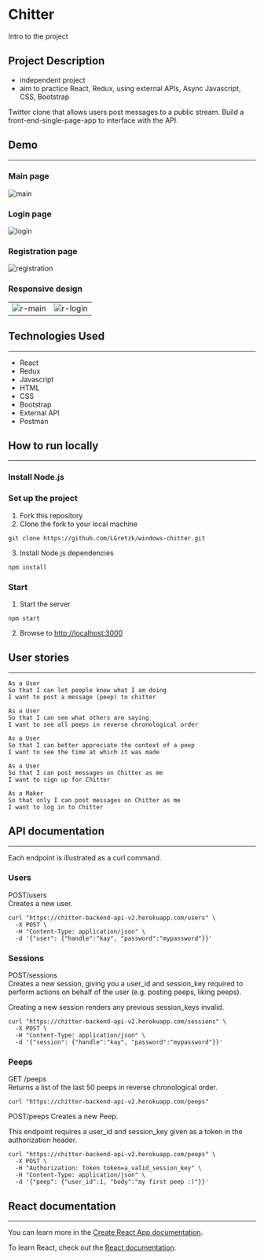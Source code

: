 # Chitter

Intro to the project

## Project Description

- independent project
- aim to practice React, Redux, using external APIs, Async Javascript, CSS, Bootstrap

Twitter clone that allows users post messages to a public stream.
Build a front-end-single-page-app to interface with the API.

## Demo
-------
### Main page
![main](public/images/main_page.JPG)

### Login page
![login](public/images/login.JPG)

### Registration page
![registration](public/images/registration.JPG)

### Responsive design

|  |  |
|------------|-------------|
|![r-main](public/images/smartphone_main_page.png) | ![r-login](public/images/smartphone_login.png) |


## Technologies Used
---------

- React
- Redux
- Javascript
- HTML
- CSS
- Bootstrap
- External API
- Postman


## How to run locally
---------

### Install Node.js

### Set up the project
1. Fork this repository
2. Clone the fork to your local machine
```
git clone https://github.com/LGretzk/windows-chitter.git
```
3. Install Node.js dependencies
```
npm install
```

### Start
1. Start the server
```
npm start
```
2. Browse to [http://localhost:3000](http://localhost:3000)

## User stories
-----

```
As a User
So that I can let people know what I am doing  
I want to post a message (peep) to chitter
```
```
As a User
So that I can see what others are saying  
I want to see all peeps in reverse chronological order
```
```
As a User
So that I can better appreciate the context of a peep
I want to see the time at which it was made
```
```
As a User
So that I can post messages on Chitter as me
I want to sign up for Chitter
```
```
As a Maker
So that only I can post messages on Chitter as me
I want to log in to Chitter
```

## API documentation
-----
Each endpoint is illustrated as a curl command.

### Users
POST/users  
Creates a new user.
```
curl "https://chitter-backend-api-v2.herokuapp.com/users" \
  -X POST \
  -H "Content-Type: application/json" \
  -d '{"user": {"handle":"kay", "password":"mypassword"}}'
```

### Sessions
POST/sessions  
Creates a new session, giving you a user_id and session_key required to perform actions on behalf of the user (e.g. posting peeps, liking peeps).

Creating a new session renders any previous session_keys invalid.
```
curl "https://chitter-backend-api-v2.herokuapp.com/sessions" \
  -X POST \
  -H "Content-Type: application/json" \
  -d '{"session": {"handle":"kay", "password":"mypassword"}}'
```

### Peeps
GET /peeps  
Returns a list of the last 50 peeps in reverse chronological order.
```
curl "https://chitter-backend-api-v2.herokuapp.com/peeps"
```

POST/peeps
Creates a new Peep.

This endpoint requires a user_id and session_key given as a token in the authorization header.
```
curl "https://chitter-backend-api-v2.herokuapp.com/peeps" \
  -X POST \
  -H "Authorization: Token token=a_valid_session_key" \
  -H "Content-Type: application/json" \
  -d '{"peep": {"user_id":1, "body":"my first peep :)"}}'
```


## React documentation
-----
You can learn more in the [Create React App documentation](https://facebook.github.io/create-react-app/docs/getting-started).

To learn React, check out the [React documentation](https://reactjs.org/).